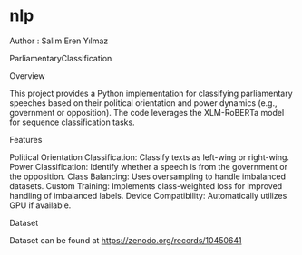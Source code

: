 # nlp
Author : Salim Eren Yılmaz

ParliamentaryClassification

Overview

This project provides a Python implementation for classifying parliamentary speeches based on their political orientation and power dynamics (e.g., government or opposition). The code leverages the XLM-RoBERTa model for sequence classification tasks.

Features

Political Orientation Classification: Classify texts as left-wing or right-wing.
Power Classification: Identify whether a speech is from the government or the opposition.
Class Balancing: Uses oversampling to handle imbalanced datasets.
Custom Training: Implements class-weighted loss for improved handling of imbalanced labels.
Device Compatibility: Automatically utilizes GPU if available.

Dataset

Dataset can be found at https://zenodo.org/records/10450641

